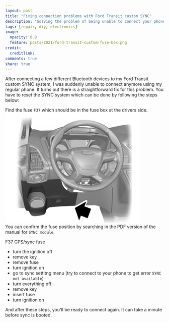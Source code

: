 ```yaml
---
layout: post
title: "Fixing connection problems with Ford Transit custom SYNC"
description: "Solving the problem of being unable to connect your phone using Bluetooth to your Ford Transit custom SYNC system."
tags: [repair, diy, electronics]
image:
  opacity: 0.9
  feature: posts/2021/ford-transit-custom-fuse-box.png
credit:
  creditlink:
comments: true
share: true
---
```

After connecting a few different Bluetooth devices to my Ford Transit custom SYNC system, I was suddenly unable to connect anymore using my regular phone.
It turns out there is a straightforward fix for this problem. You have to reset the SYNC system which can be done by following the steps below:

Find the fuse `F37` which should be in the fuse box at the drivers side.
![Ford Transit custom fuse box](/images/posts/2021/ford-transit-custom-fuse-box-location.png)
<br />
You can confirm the fuse position by searching in the PDF version of the manual for `SYNC module`.


F37 GPS/sync fuse
* turn the ignition off
* remove key
* remove fuse
* turn ignition on
* go to sync settitng menu (try to connect to your phone to get error `SYNC not available`)
* turn everything off
* remove key
* insert fuse
* turn ignition on

And after these steps, you'll be ready to connect again. 
It can take a minute before sync is booted.
